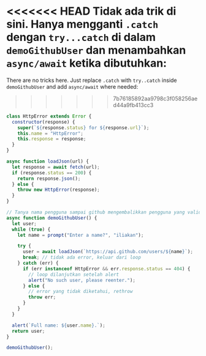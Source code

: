 <<<<<<< HEAD
Tidak ada trik di sini. Hanya mengganti `.catch` dengan `try...catch` di dalam `demoGithubUser` dan menambahkan `async/await` ketika dibutuhkan:
=======

There are no tricks here. Just replace `.catch` with `try..catch` inside `demoGithubUser` and add `async/await` where needed:
>>>>>>> 7b76185892aa9798c3f058256aed44a9fb413cc3

```js run
class HttpError extends Error {
  constructor(response) {
    super(`${response.status} for ${response.url}`);
    this.name = "HttpError";
    this.response = response;
  }
}

async function loadJson(url) {
  let response = await fetch(url);
  if (response.status == 200) {
    return response.json();
  } else {
    throw new HttpError(response);
  }
}

// Tanya nama pengguna sampai github mengembalikkan pengguna yang valid
async function demoGithubUser() {
  let user;
  while (true) {
    let name = prompt("Enter a name?", "iliakan");

    try {
      user = await loadJson(`https://api.github.com/users/${name}`);
      break; // tidak ada error, keluar dari loop
    } catch (err) {
      if (err instanceof HttpError && err.response.status == 404) {
        // loop dilanjutkan setelah alert
        alert("No such user, please reenter.");
      } else {
        // error yang tidak diketahui, rethrow
        throw err;
      }
    }
  }

  alert(`Full name: ${user.name}.`);
  return user;
}

demoGithubUser();
```
